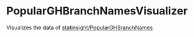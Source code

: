 # PopularGHBranchNamesVisualizer
Visualizes the data of [statinsight/PopularGHBranchNames](https://github.com/statinsight/PopularGHBranchNames)
